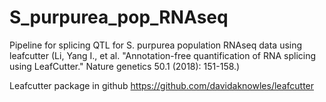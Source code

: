 # S_purpurea_pop_RNAseq
Pipeline for splicing QTL for S. purpurea population RNAseq data using leafcutter (Li, Yang I., et al. "Annotation-free quantification of RNA splicing using LeafCutter." Nature genetics 50.1 (2018): 151-158.)

Leafcutter package in github https://github.com/davidaknowles/leafcutter


